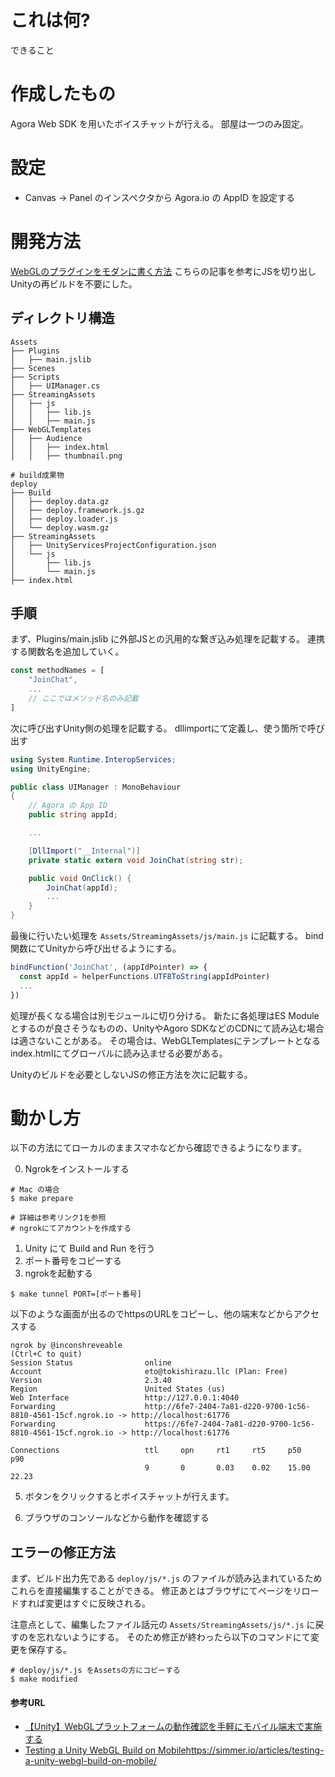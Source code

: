 # これは何?

できること

# 作成したもの

Agora Web SDK を用いたボイスチャットが行える。
部屋は一つのみ固定。

# 設定

- Canvas -> Panel のインスペクタから Agora.io の AppID を設定する

# 開発方法

[WebGLのプラグインをモダンに書く方法](https://qiita.com/yaegaki/items/71cdebc7798784aa3464) こちらの記事を参考にJSを切り出しUnityの再ビルドを不要にした。

## ディレクトリ構造

```shell
Assets
├── Plugins
│   ├── main.jslib
├── Scenes
├── Scripts
│   ├── UIManager.cs
├── StreamingAssets
│   ├── js
│   │   ├── lib.js
│   │   ├── main.js
├── WebGLTemplates
│   ├── Audience
│   │   ├── index.html
│   │   ├── thumbnail.png

# build成果物
deploy
├── Build
│   ├── deploy.data.gz
│   ├── deploy.framework.js.gz
│   ├── deploy.loader.js
│   └── deploy.wasm.gz
├── StreamingAssets
│   ├── UnityServicesProjectConfiguration.json
│   └── js
│       ├── lib.js
│       └── main.js
├── index.html
```

## 手順

まず、Plugins/main.jslib に外部JSとの汎用的な繋ぎ込み処理を記載する。
連携する関数名を追加していく。

```javascript
const methodNames = [
    "JoinChat",
    ...
    // ここではメソッド名のみ記載
]
```

次に呼び出すUnity側の処理を記載する。
dllimportにて定義し、使う箇所で呼び出す

```cs
using System.Runtime.InteropServices;
using UnityEngine;

public class UIManager : MonoBehaviour
{
    // Agora の App ID
    public string appId;

    ...

    [DllImport("__Internal")]
    private static extern void JoinChat(string str);

    public void OnClick() {
        JoinChat(appId);
        ...
    }
}
```

最後に行いたい処理を `Assets/StreamingAssets/js/main.js` に記載する。
bind関数にてUnityから呼び出せるようにする。

```javascript
bindFunction('JoinChat', (appIdPointer) => {
  const appId = helperFunctions.UTF8ToString(appIdPointer)
  ...
})
```

処理が長くなる場合は別モジュールに切り分ける。
新たに各処理はES Moduleとするのが良さそうなものの、UnityやAgoro SDKなどのCDNにて読み込む場合は適さないことがある。
その場合は、WebGLTemplatesにテンプレートとなるindex.htmlにてグローバルに読み込ませる必要がある。

Unityのビルドを必要としないJSの修正方法を次に記載する。

# 動かし方

以下の方法にてローカルのままスマホなどから確認できるようになります。

0. Ngrokをインストールする

```shell
# Mac の場合
$ make prepare

# 詳細は参考リンク1を参照
# ngrokにてアカウントを作成する
```

1. Unity にて Build and Run を行う
2. ポート番号をコピーする
4. ngrokを起動する

```shell
$ make tunnel PORT=[ポート番号]
```

以下のような画面が出るのでhttpsのURLをコピーし、他の端末などからアクセスする

```shell
ngrok by @inconshreveable                                                                                                                                                                                                                                                                                 (Ctrl+C to quit)
Session Status                online
Account                       eto@tokishirazu.llc (Plan: Free)
Version                       2.3.40
Region                        United States (us)
Web Interface                 http://127.0.0.1:4040
Forwarding                    http://6fe7-2404-7a81-d220-9700-1c56-8810-4561-15cf.ngrok.io -> http://localhost:61776
Forwarding                    https://6fe7-2404-7a81-d220-9700-1c56-8810-4561-15cf.ngrok.io -> http://localhost:61776

Connections                   ttl     opn     rt1     rt5     p50     p90
                              9       0       0.03    0.02    15.00   22.23
```

5. ボタンをクリックするとボイスチャットが行えます。

6. ブラウザのコンソールなどから動作を確認する

## エラーの修正方法

まず、ビルド出力先である `deploy/js/*.js` のファイルが読み込まれているためこれらを直接編集することができる。
修正あとはブラウザにてページをリロードすれば変更はすぐに反映される。

注意点として、編集したファイル話元の `Assets/StreamingAssets/js/*.js` に戻すのを忘れないようにする。
そのため修正が終わったら以下のコマンドにて変更を保存する。

```shell
# deploy/js/*.js をAssetsの方にコピーする
$ make modified
```

#### 参考URL
- [【Unity】WebGLプラットフォームの動作確認を手軽にモバイル端末で実施する](https://zenn.dev/aya/articles/43d5cac4c954b0)
- [Testing a Unity WebGL Build on Mobile]()https://simmer.io/articles/testing-a-unity-webgl-build-on-mobile/
